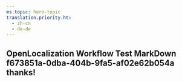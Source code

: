 ```yaml
---
ms.topic: hero-topic
translation.priority.ht: 
  - zh-cn
  - de-de
---
```

## OpenLocalization Workflow Test MarkDown f673851a-0dba-404b-9fa5-af02e62b054a thanks!
